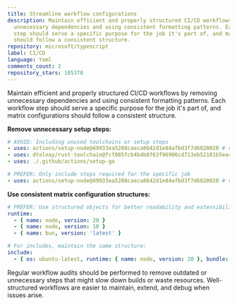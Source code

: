 ```yaml
---
title: Streamline workflow configurations
description: Maintain efficient and properly structured CI/CD workflows by removing
  unnecessary dependencies and using consistent formatting patterns. Each workflow
  step should serve a specific purpose for the job it's part of, and matrix configurations
  should follow a consistent structure.
repository: microsoft/typescript
label: CI/CD
language: Yaml
comments_count: 2
repository_stars: 105378
---
```


Maintain efficient and properly structured CI/CD workflows by removing unnecessary dependencies and using consistent formatting patterns. Each workflow step should serve a specific purpose for the job it's part of, and matrix configurations should follow a consistent structure.

**Remove unnecessary setup steps:**
```yaml
# AVOID: Including unused toolchains or setup steps
- uses: actions/setup-node@49933ea5288caeca8642d1e84afbd3f7d6820020 # v4.4.0
- uses: dtolnay/rust-toolchain@fcf085fcb4b4b8f63f96906cd713eb52181b5ea4 # stable
- uses: ./.github/actions/setup-go

# PREFER: Only include steps required for the specific job
- uses: actions/setup-node@49933ea5288caeca8642d1e84afbd3f7d6820020 # v4.4.0
```

**Use consistent matrix configuration structures:**
```yaml
# PREFER: Use structured objects for better readability and extensibility
runtime:
  - { name: node, version: 20 }
  - { name: node, version: 18 }
  - { name: bun, version: 'latest' }

# For includes, maintain the same structure:
include:
  - { os: ubuntu-latest, runtime: { name: node, version: 20 }, bundle: false }
```

Regular workflow audits should be performed to remove outdated or unnecessary steps that might slow down builds or waste resources. Well-structured workflows are easier to maintain, extend, and debug when issues arise.